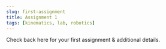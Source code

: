 ```yaml
---
slug: first-assignment
title: Assignment 1
tags: [kinematics, lab, robotics]
---
```


Check back here for your first assignment & additional details.
